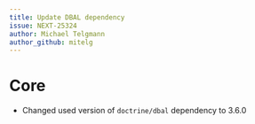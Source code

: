 ```yaml
---
title: Update DBAL dependency
issue: NEXT-25324
author: Michael Telgmann
author_github: mitelg
---
```

# Core
* Changed used version of `doctrine/dbal` dependency to 3.6.0
